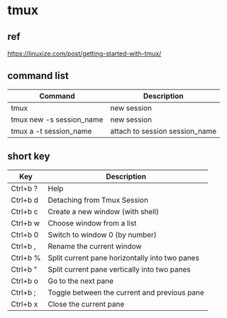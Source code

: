 # tmux

## ref
https://linuxize.com/post/getting-started-with-tmux/

## command list

| Command | Description |
| ----------- | ----------- |
| tmux | new session |
| tmux new -s session_name | new session |
| tmux a -t session_name | attach to session session_name |

## short key

| Key | Description |
| ----------- | ----------- |
| Ctrl+b ? | Help |
| Ctrl+b d | Detaching from Tmux Session |
| Ctrl+b c | Create a new window (with shell) |
| Ctrl+b w | Choose window from a list |
| Ctrl+b 0 | Switch to window 0 (by number) |
| Ctrl+b , | Rename the current window |
| Ctrl+b % | Split current pane horizontally into two panes |
| Ctrl+b " | Split current pane vertically into two panes |
| Ctrl+b o | Go to the next pane |
| Ctrl+b ; | Toggle between the current and previous pane |
| Ctrl+b x | Close the current pane |
